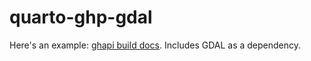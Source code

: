 # quarto-ghp-gdal

Here's an example: [ghapi build docs](https://github.com/fastai/ghapi/blob/master/.github/workflows/docs.yml). Includes GDAL as a dependency.

